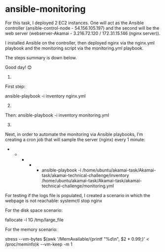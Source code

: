 # ansible-monitoring


For this task, I deployed 2 EC2 instances. One will act as the Ansible controller (ansible-control-node - 54.156.105.197) and the second will be the web server (webserver-Akamai - 3.216.72.120 / 172.31.15.146 (nginx server)).

I installed Ansible on the controller, then deployed nginx via the nginx.yml playbook and the monitoring script via the monitoring.yml playbook.

The steps summary is down below.

Good day! 😊



1)
First step:

ansible-playbook -i inventory nginx.yml

2)
Then:
ansible-playbook -i inventory monitoring.yml

3)
Next, in order to automate the monitoring via Ansible playbooks, I’m creating a cron job that will sample the server (nginx) every 1 minute:

* * * * * ansible-playbook -i /home/ubuntu/akamai-task/Akamai-task/akamai-technical-challenge/inventory /home/ubuntu/akamai-task/Akamai-task/akamai-technical-challenge/monitoring.yml






For testing if the logs file is populated, I created a scenario in which the webpage is not reachable:
systemctl stop nginx

For the disk space scenario:

fallocate -l 1G /tmp/large_file


For the memory scenario:

stress --vm-bytes $(awk '/MemAvailable/{printf "%d\n", $2 * 0.99;}' < /proc/meminfo)k --vm-keep -m 1


